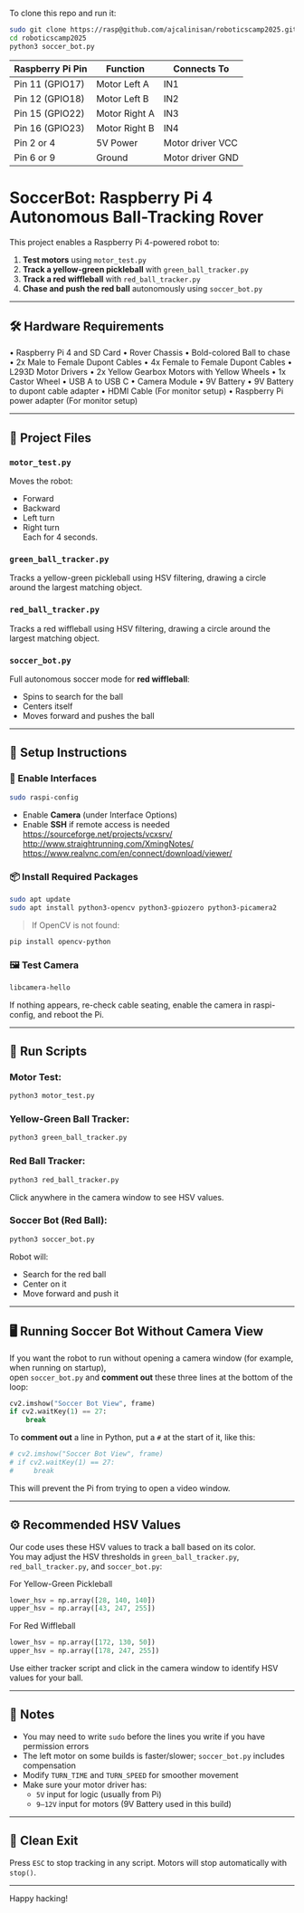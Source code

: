 To clone this repo and run it:

```bash
sudo git clone https://rasp@github.com/ajcalinisan/roboticscamp2025.git
cd roboticscamp2025
python3 soccer_bot.py
```

| Raspberry Pi Pin | Function      | Connects To               |
| ---------------- | ------------- | ------------------------- |
| Pin 11 (GPIO17)  | Motor Left A  | IN1                       |
| Pin 12 (GPIO18)  | Motor Left B  | IN2                       |
| Pin 15 (GPIO22)  | Motor Right A | IN3                       |
| Pin 16 (GPIO23)  | Motor Right B | IN4                       |
| Pin 2 or 4       | 5V Power      | Motor driver VCC          |
| Pin 6 or 9       | Ground        | Motor driver GND          |

# SoccerBot: Raspberry Pi 4 Autonomous Ball-Tracking Rover

This project enables a Raspberry Pi 4-powered robot to:

1. **Test motors** using `motor_test.py`  
2. **Track a yellow-green pickleball** with `green_ball_tracker.py`  
3. **Track a red wiffleball** with `red_ball_tracker.py`  
4. **Chase and push the red ball** autonomously using `soccer_bot.py`  

---

## 🛠 Hardware Requirements

•	Raspberry Pi 4 and SD Card
•	Rover Chassis
•	Bold-colored Ball to chase
•	2x Male to Female Dupont Cables
•	4x Female to Female Dupont Cables
•	L293D Motor Drivers
•	2x Yellow Gearbox Motors with Yellow Wheels
•	1x Castor Wheel
•	USB A to USB C
•	Camera Module
•	9V Battery
•	9V Battery to dupont cable adapter 
•	HDMI Cable (For monitor setup)
•	Raspberry Pi power adapter (For monitor setup)


---

## 📁 Project Files

### `motor_test.py`

Moves the robot:

- Forward
- Backward
- Left turn
- Right turn  
Each for 4 seconds.

### `green_ball_tracker.py`

Tracks a yellow-green pickleball using HSV filtering, drawing a circle around the largest matching object.

### `red_ball_tracker.py`

Tracks a red wiffleball using HSV filtering, drawing a circle around the largest matching object.

### `soccer_bot.py`

Full autonomous soccer mode for **red wiffleball**:

- Spins to search for the ball
- Centers itself
- Moves forward and pushes the ball

---

## 🧪 Setup Instructions

### 🔌 Enable Interfaces

```bash
sudo raspi-config
```

- Enable **Camera** (under Interface Options)
- Enable **SSH** if remote access is needed  
  https://sourceforge.net/projects/vcxsrv/  
  http://www.straightrunning.com/XmingNotes/  
  https://www.realvnc.com/en/connect/download/viewer/

### 📦 Install Required Packages

```bash
sudo apt update
sudo apt install python3-opencv python3-gpiozero python3-picamera2
```

> If OpenCV is not found:

```bash
pip install opencv-python
```

### 🖼️ Test Camera

```bash
libcamera-hello
```

If nothing appears, re-check cable seating, enable the camera in raspi-config, and reboot the Pi.

---

## 🧪 Run Scripts

### Motor Test:

```bash
python3 motor_test.py
```

### Yellow-Green Ball Tracker:

```bash
python3 green_ball_tracker.py
```

### Red Ball Tracker:

```bash
python3 red_ball_tracker.py
```

Click anywhere in the camera window to see HSV values.

### Soccer Bot (Red Ball):

```bash
python3 soccer_bot.py
```

Robot will:

- Search for the red ball
- Center on it
- Move forward and push it

---

## 🖥️ Running Soccer Bot Without Camera View

If you want the robot to run without opening a camera window (for example, when running on startup),  
open `soccer_bot.py` and **comment out** these three lines at the bottom of the loop:

```python
cv2.imshow("Soccer Bot View", frame)
if cv2.waitKey(1) == 27:
    break
```

To **comment out** a line in Python, put a `#` at the start of it, like this:

```python
# cv2.imshow("Soccer Bot View", frame)
# if cv2.waitKey(1) == 27:
#     break
```

This will prevent the Pi from trying to open a video window.

---

## ⚙️ Recommended HSV Values

Our code uses these HSV values to track a ball based on its color.  
You may adjust the HSV thresholds in `green_ball_tracker.py`, `red_ball_tracker.py`, and `soccer_bot.py`:

For Yellow-Green Pickleball

```python
lower_hsv = np.array([28, 140, 140])
upper_hsv = np.array([43, 247, 255])
```

For Red Wiffleball

```python
lower_hsv = np.array([172, 130, 50])
upper_hsv = np.array([178, 247, 255])
```

Use either tracker script and click in the camera window to identify HSV values for your ball.

---

## 🤖 Notes

- You may need to write `sudo` before the lines you write if you have permission errors
- The left motor on some builds is faster/slower; `soccer_bot.py` includes compensation
- Modify `TURN_TIME` and `TURN_SPEED` for smoother movement
- Make sure your motor driver has:
  - `5V` input for logic (usually from Pi)
  - `9–12V` input for motors (9V Battery used in this build)

---

## 🧼 Clean Exit

Press `ESC` to stop tracking in any script. Motors will stop automatically with `stop()`.

---

Happy hacking!
